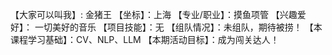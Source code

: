 【大家可以叫我】: 金猪王
【坐标】：上海
【专业/职业】：摸鱼项管
【兴趣爱好】： 一切美好的音乐
【项目技能】：无
【组队情况】：未组队，期待被捞！
【本课程学习基础】：CV、NLP、LLM
【本期活动目标】：成为闯关达人！